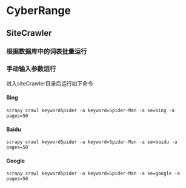 # CyberRange

## SiteCrawler

### 根据数据库中的词表批量运行



### 手动输入参数运行

进入siteCrawler目录后运行如下命令

#### Bing
```scrapy crawl keywordSpider -a keyword=Spider-Man -a se=bing -a pages=50```

#### Baidu
```scrapy crawl keywordSpider -a keyword=Spider-Man -a se=baidu -a pages=50```

#### Google
```scrapy crawl keywordSpider -a keyword=Spider-Man -a se=google -a pages=50```